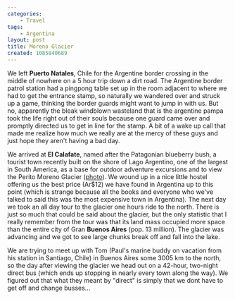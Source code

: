 ```yaml
---
categories:
    - Travel
tags:
    - Argentina
layout: post
title: Moreno Glacier
created: 1085840689
---
```

We left **Puerto Natales**, Chile for the Argentine border crossing in the middle of nowhere on a 5 hour trip down a dirt road. The Argentine border patrol station had a pingpong table set up in the room adjacent to where we had to get the entrance stamp, so naturally we wandered over and struck up a game, thinking the border guards might want to jump in with us. <!--more--> But no, apparently the bleak windblown wasteland that is the argentine pampa took the life right out of their souls because one guard came over and promptly directed us to get in line for the stamp.  A bit of a wake up call that made me realize how much we really are at the mercy of these guys and just hope they aren't having a bad day.

We arrived at **El Calafate**, named after the Patagonian blueberry bush, a tourist town recently built on the shore of Lago Argentino, one of the largest in South America, as a base for outdoor adventure excursions and to view the Perito Moreno Glacier (<a href="http://www.scruz.gov.ar/fotos/paisaj/glaciar.jpg">photo</a>). We wound up in a nice little hostel offering us the best price (Ar$12) we have found in Argentina up to this point (which is strange because all the books and everyone who we've talked to said this was the most expensive town in Argentina). The next day we took an all day tour to the glacier one hours ride to the north.  There is just so much that could be said about the glacier, but the only statistic that I really remember from the tour was that its land mass occupied more space than the entire city of Gran **Buenos Aires** (pop. 13 million). The glacier was advancing and we got to see large chunks break off and fall into the lake.

We are trying to meet up with Tom (Paul's marine buddy on vacation from his station in Santiago, Chile) in Buenos Aires some 3005 km to the north, so the day after viewing the glacier we head out on a 42-hour, two-night direct bus (which ends up stopping in nearly every town along the way). We figured out that what they meant by "direct" is simply that we dont have to get off and change busses...
